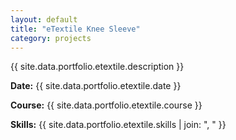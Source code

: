 ```yaml
---
layout: default
title: "eTextile Knee Sleeve"
category: projects
---
```


{{ site.data.portfolio.etextile.description }}

**Date:** {{ site.data.portfolio.etextile.date }}

**Course:** {{ site.data.portfolio.etextile.course }}

**Skills:** {{ site.data.portfolio.etextile.skills | join: ", " }}
